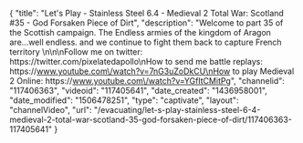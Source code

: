 {
    "title": "Let's Play - Stainless Steel 6.4 - Medieval 2 Total War: Scotland #35 - God Forsaken Piece of Dirt",
    "description": "Welcome to part 35 of the Scottish campaign.  The Endless armies of the kingdom of Aragon are...well endless.  and we continue to fight them back to capture French territory \n\n\nFollow me on twitter: https:\/\/twitter.com\/pixelatedapollo\nHow to send me battle replays: https:\/\/www.youtube.com\/watch?v=7nG3uZoDkCU\nHow to play Medieval 2 Online: https:\/\/www.youtube.com\/watch?v=YGfItCMitPg",
    "channelid": "117406363",
    "videoid": "117405641",
    "date_created": "1436958001",
    "date_modified": "1506478251",
    "type": "captivate",
    "layout": "channelVideo",
    "url": "\/evacuating\/let-s-play-stainless-steel-6-4-medieval-2-total-war-scotland-35-god-forsaken-piece-of-dirt\/117406363-117405641"
}